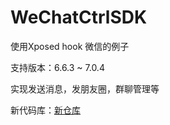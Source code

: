 

# WeChatCtrlSDK
 使用Xposed hook 微信的例子

 支持版本：6.6.3 ~ 7.0.4
 
 实现发送消息，发朋友圈，群聊管理等

 新代码库：[新仓库](https://github.com/JYongDev/WeChatCtrlSDK_Dev)
